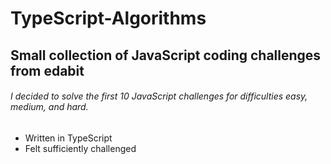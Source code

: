 # TypeScript-Algorithms

## Small collection of JavaScript coding challenges from edabit

###### I decided to solve the first 10 JavaScript challenges for difficulties easy, medium, and hard.

- Written in TypeScript
- Felt sufficiently challenged
